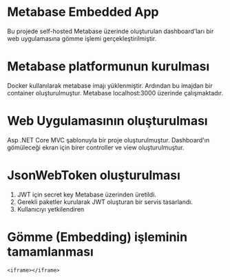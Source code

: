 # Metabase Embedded App

Bu projede self-hosted Metabase üzerinde oluşturulan dashboard'ları bir web uygulamasına gömme işlemi gerçekleştirilmiştir.

# Metabase platformunun kurulması

Docker kullanılarak metabase imajı yüklenmiştir.
Ardından bu imajdan bir container oluşturulmuştur.
Metabase localhost:3000 üzerinde çalışmaktadır.

# Web Uygulamasının oluşturulması

Asp .NET Core MVC şablonuyla bir proje oluşturulmuştur.
Dashboard'ın gömüleceği ekran için birer controller ve view oluşturulmuştur.

# JsonWebToken oluşturulması

1. JWT için secret key Metabase üzerinden üretildi.
2. Gerekli paketler kurularak JWT oluşturan bir servis tasarlandı.
3. Kullanıcıyı yetkilendiren

# Gömme (Embedding) işleminin tamamlanması

`<iframe></iframe>`
